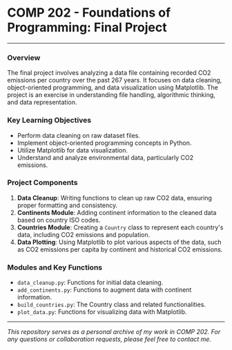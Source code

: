 # COMP 202 - Foundations of Programming: Final Project

---
### Overview
The final project involves analyzing a data file containing recorded CO2 emissions per country over the past 267 years. It focuses on data cleaning, object-oriented programming, and data visualization using Matplotlib. The project is an exercise in understanding file handling, algorithmic thinking, and data representation.

### Key Learning Objectives
- Perform data cleaning on raw dataset files.
- Implement object-oriented programming concepts in Python.
- Utilize Matplotlib for data visualization.
- Understand and analyze environmental data, particularly CO2 emissions.

### Project Components
1. **Data Cleanup**: Writing functions to clean up raw CO2 data, ensuring proper formatting and consistency.
2. **Continents Module**: Adding continent information to the cleaned data based on country ISO codes.
3. **Countries Module**: Creating a `Country` class to represent each country's data, including CO2 emissions and population.
4. **Data Plotting**: Using Matplotlib to plot various aspects of the data, such as CO2 emissions per capita by continent and historical CO2 emissions.

### Modules and Key Functions
- `data_cleanup.py`: Functions for initial data cleaning.
- `add_continents.py`: Functions to augment data with continent information.
- `build_countries.py`: The Country class and related functionalities.
- `plot_data.py`: Functions for visualizing data with Matplotlib.

---

*This repository serves as a personal archive of my work in COMP 202. For any questions or collaboration requests, please feel free to contact me.*
